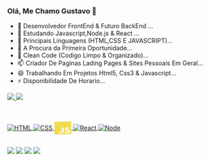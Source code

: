 ### Olá, Me Chamo Gustavo 👋

- 🔭 Desenvolvedor FrontEnd & Futuro BackEnd ...
- 🌱 Estudando Javascript,Node.js & React ...
- 👯 Principais Linguagens (HTML,CSS E JAVASCRIPT)...
- 🤔 A Procura da Primeira Oportunidade...
- 💬 Clean Code (Codigo Limpo & Organizado)...
- 📫 Criador De Paginas Lading Pages & Sites Pessoais Em Geral...
- 😄 Trabalhando Em Projetos Html5, Css3 & Javascript...
- ⚡ Disponibilidade De Horario...


<div>
  <a href="https://github.com/RafaBallerini">
  <img height="135em" src="https://github-readme-stats-eight-theta.vercel.app/api?username=GustavoFront-End&show_icons=true&theme=dark&include_all_commits=true&count_private=true"/>
  <img height="135em" src="https://github-readme-stats-eight-theta.vercel.app/api/top-langs/?username=GustavoFront-End&layout=compact&langs_count=8&theme=dark"/>
<div>
  
  ##
  
<div style="display: inline_block"><br>
    <img align="center" alt="HTML" height="30" width="40" src="https://cdn.jsdelivr.net/gh/devicons/devicon/icons/html5/html5-original.svg">
  <img align="center" alt="CSS" height="30" width="40" src="https://cdn.jsdelivr.net/gh/devicons/devicon/icons/css3/css3-original.svg">
  <img align="center" alt="JS" height="30" width="40"src="https://raw.githubusercontent.com/devicons/devicon/master/icons/javascript/javascript-plain.svg">
  <img align="center" alt="React" height="30" width="40" src="https://cdn.jsdelivr.net/gh/devicons/devicon/icons/react/react-original.svg">
  <img align="center" alt="Node" height="30" width="40" src="https://cdn.jsdelivr.net/gh/devicons/devicon/icons/nodejs/nodejs-original.svg">
</div>


  ##
    
  <div>
  <a href = "gustavosantanaaraujo55@gmail.com"><img src="https://img.shields.io/badge/-Gmail-%23EA4335?style=for-the-badge&logo=gmail&logoColor=white" target="_blank"></a>
  <a href="https://www.linkedin.com/in/devgustavosantana/" target="_blank"><img src="https://img.shields.io/badge/-LinkedIn-%230077B5?style=for-the-badge&logo=linkedin&logoColor=white" target="_blank"></a>
  <a href="https://www.youtube.com/channel/UCKg3ppjkjsOYFETDkXVvDig" target="_blank"><img src="https://img.shields.io/badge/-Youtube-%23333?style=for-the-badge&logo=youtube&logoColor=white" target="_blank"></a>
  <a href="https://www.instagram.com/_g.uhh_/" target="_blank"><img src="https://img.shields.io/badge/-Instagram-%23E4405F?style=for-the-badge&logo=instagram&logoColor=white" target="_blank"></a>
</div>
